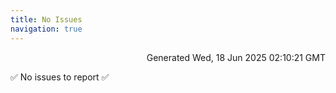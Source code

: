 ```yaml
---
title: No Issues
navigation: true
---
```


<p style="text-align:right;color:#cccs">
Generated Wed, 18 Jun 2025 02:10:21 GMT
</p>
<p>✅ No issues to report ✅</p>



